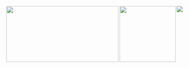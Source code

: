 <a href="https://github.com/anuraghazra/github-readme-stats">
  <img align="left" height="150px" width="300px" src="https://github-readme-stats.vercel.app/api?username=taguhoiya&count_private=true&hide=stars,contribs&show_icons=true" />
</a>
<a href="https://github.com/anuraghazra/github-readme-stats">
  <img align="left" height="150px" src="https://github-readme-stats.vercel.app/api/top-langs/?username=taguhoiya&layout=compact" />
</a>
<a href="https://github.com/anuraghazra/github-readme-stats">
  <img align="left" src="https://github-profile-trophy.vercel.app/?username=taguhoiya&column=8" />
</a>
